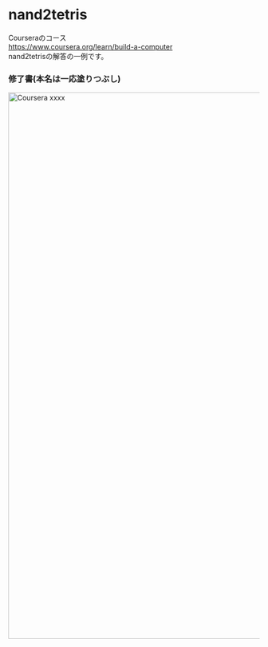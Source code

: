 # nand2tetris
Courseraのコース  
  https://www.coursera.org/learn/build-a-computer  
nand2tetrisの解答の一例です。  
### 修了書(本名は一応塗りつぶし)  
<img width="1096" alt="Coursera xxxx" src="https://user-images.githubusercontent.com/60774986/121383108-280ffd00-c982-11eb-8b18-3f4681ad6e39.png">
